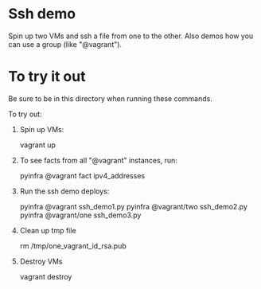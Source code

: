 # Ssh demo
Spin up two VMs and ssh a file from one to the other.
Also demos how you can use a group (like "@vagrant").

# To try it out

Be sure to be in this directory when running these commands.

To try out:

1. Spin up VMs:

    vagrant up

2. To see facts from all "@vagrant" instances, run:

    pyinfra @vagrant fact ipv4_addresses

3. Run the ssh demo deploys:

    pyinfra @vagrant ssh_demo1.py
    pyinfra @vagrant/two ssh_demo2.py
    pyinfra @vagrant/one ssh_demo3.py

4. Clean up tmp file

    rm /tmp/one_vagrant_id_rsa.pub

5. Destroy VMs

    vagrant destroy
